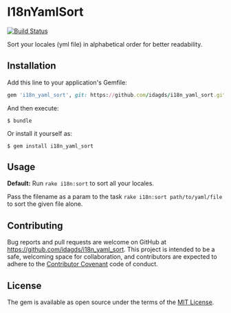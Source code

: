 # I18nYamlSort

[![Build Status](https://travis-ci.org/idagds/i18n_yaml_sort.svg?branch=master)](https://travis-ci.org/idagds/i18n_yaml_sort)

Sort your locales (yml file) in alphabetical order for better readability.

## Installation

Add this line to your application's Gemfile:

```ruby
gem 'i18n_yaml_sort', git: https://github.com/idagds/i18n_yaml_sort.git'
```

And then execute:

    $ bundle

Or install it yourself as:

    $ gem install i18n_yaml_sort

## Usage

**Default:** Run `rake i18n:sort` to sort all your locales.

Pass the filename as a param to the task `rake i18n:sort path/to/yaml/file` to sort the given file alone.

## Contributing

Bug reports and pull requests are welcome on GitHub at https://github.com/idagds/i18n_yaml_sort. This project is intended to be a safe, welcoming space for collaboration, and contributors are expected to adhere to the [Contributor Covenant](http://contributor-covenant.org) code of conduct.


## License

The gem is available as open source under the terms of the [MIT License](http://opensource.org/licenses/MIT).

